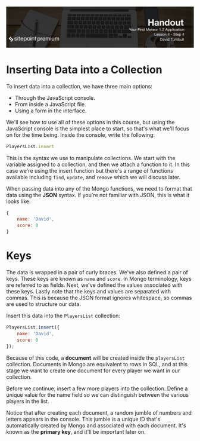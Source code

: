 ![](headings/4.4.png)

# Inserting Data into a Collection

To insert data into a collection, we have three main options:

* Through the JavaScript console.
* From inside a JavaScript file.
* Using a form in the interface.

We'll see how to use all of these options in this course, but using the JavaScript console is the simplest place to start, so that's what we'll focus on for the time being. Inside the console, write the following:

```js
PlayersList.insert
```

This is the syntax we use to manipulate collections. We start with the variable assigned to a collection, and then we attach a function to it. In this case we're using the insert function but there's a range of functions available including `find`, `update`, and `remove` which we will discuss later.

When passing data into any of the Mongo functions, we need to format that data using the **JSON** syntax. If you're not familiar with JSON, this is what it looks like:

```js
{
	name: 'David',
	score: 0
}
```

# Keys

The data is wrapped in a pair of curly braces. We've also defined a pair of keys. These keys are known as `name` and `score`. In Mongo terminology, keys are referred to as fields. Next, we've defined the values associated with these keys. Lastly note that the keys and values are separated with commas. This is because the JSON format ignores whitespace, so commas are used to structure our data.

Insert this data into the `PlayersList` collection:

```js
PlayersList.insert({
	name: 'David',
	score: 0
});
```

Because of this code, a **document** will be created inside the `playersList` collection. Documents in Mongo are equivalent to rows in SQL, and at this stage we want to create one document for every player we want in our collection.

Before we continue, insert a few more players into the collection. Define a unique value for the name field so we can distinguish between the various players in the list.

Notice that after creating each document, a random jumble of numbers and letters appears in the console. This jumble is a unique ID that's automatically created by Mongo and associated with each document. It's known as the **primary key**, and it'll be important later on.